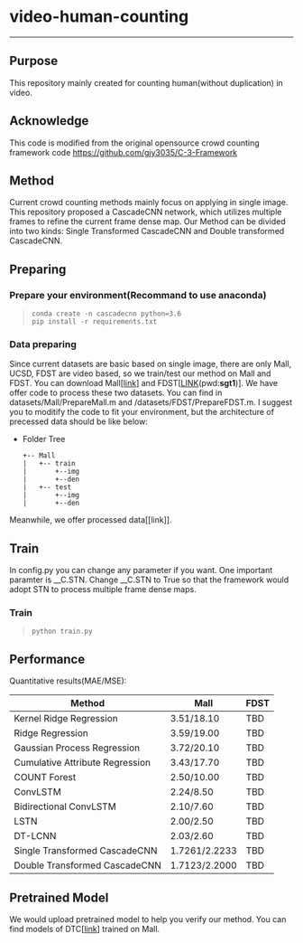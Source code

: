 # video-human-counting
---

## Purpose
This repository mainly created for counting human(without duplication) in video. 

## Acknowledge
This code is modified from the original opensource crowd counting framework code https://github.com/gjy3035/C-3-Framework

## Method
Current crowd counting methods mainly focus on applying in single image. This repository proposed a CascadeCNN network, which utilizes multiple frames to refine the current frame dense map. Our Method can be divided into two kinds: Single Transformed CascadeCNN and Double transformed CascadeCNN.

## Preparing
### Prepare your environment(Recommand to use anaconda)
> ```shell
> conda create -n cascadecnn python=3.6
> pip install -r requirements.txt
> ```
### Data preparing
Since current datasets are basic based on single image, there are only Mall, UCSD, FDST are video based, so we train/test our method on Mall and FDST. You can download Mall[[link](http://personal.ie.cuhk.edu.hk/~ccloy/downloads_mall_dataset.html)] and FDST[[LINK](https://pan.baidu.com/share/init?surl=NNaJ1vtsxCPJUjDNhZ1sHA)(pwd:**sgt1**)]. We have offer code to process these two datasets. You can find in datasets/Mall/PrepareMall.m and /datasets/FDST/PrepareFDST.m. I suggest you to moditify the code to fit your environment, but the architecture of precessed data should be like below:
- Folder Tree

    ```
    +-- Mall
    |   +-- train
    |       +--img
    |       +--den
    |   +-- test
    |       +--img
    |       +--den
    ```

Meanwhile, we offer processed data[[link]].

## Train
In config.py you can change any parameter if you want. One important paramter is __C.STN. Change __C.STN to True so that the framework would adopt STN to process multiple frame dense maps.
### Train
> ```shell
> python train.py
> ```

## Performance
Quantitative results(MAE/MSE):

|          Method                 | Mall         |FDST|
|---------------------------------|--------------|----|
| Kernel Ridge Regression         |3.51/18.10    | TBD |
| Ridge Regression                |3.59/19.00    | TBD |
| Gaussian Process Regression     |3.72/20.10    | TBD |
| Cumulative Attribute Regression |3.43/17.70    | TBD |
| COUNT Forest                    |2.50/10.00    | TBD |
| ConvLSTM                        |2.24/8.50     | TBD |
| Bidirectional ConvLSTM          |2.10/7.60     | TBD |
| LSTN                            |2.00/2.50     | TBD |
| DT-LCNN                         |2.03/2.60     | TBD |
| Single Transformed CascadeCNN   |1.7261/2.2233 | TBD |
| Double Transformed CascadeCNN   |1.7123/2.2000 | TBD |

## Pretrained Model
We would upload  pretrained model to help you verify our method. You can find models of DTC[[link]()] trained on Mall.

